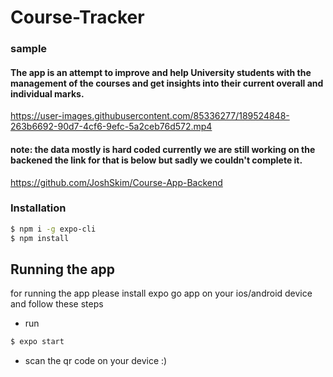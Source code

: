 # Course-Tracker

### sample 

#### The app is an attempt to improve and help University students with the management of the courses and get insights into their current overall and individual marks. 
https://user-images.githubusercontent.com/85336277/189524848-263b6692-90d7-4cf6-9efc-5a2ceb76d572.mp4

#### note: the data mostly is hard coded currently we are still working on the backened the link for that is below but sadly we couldn't complete it.

https://github.com/JoshSkim/Course-App-Backend


### Installation

```bash
$ npm i -g expo-cli
$ npm install
```

## Running the app
for running the app please install expo go app on your ios/android device and follow these steps

- run  
```bash
$ expo start
```
- scan the qr code on your device :)


